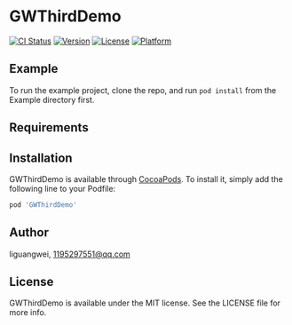# GWThirdDemo

[![CI Status](https://img.shields.io/travis/liguangwei/GWThirdDemo.svg?style=flat)](https://travis-ci.org/liguangwei/GWThirdDemo)
[![Version](https://img.shields.io/cocoapods/v/GWThirdDemo.svg?style=flat)](https://cocoapods.org/pods/GWThirdDemo)
[![License](https://img.shields.io/cocoapods/l/GWThirdDemo.svg?style=flat)](https://cocoapods.org/pods/GWThirdDemo)
[![Platform](https://img.shields.io/cocoapods/p/GWThirdDemo.svg?style=flat)](https://cocoapods.org/pods/GWThirdDemo)

## Example

To run the example project, clone the repo, and run `pod install` from the Example directory first.

## Requirements

## Installation

GWThirdDemo is available through [CocoaPods](https://cocoapods.org). To install
it, simply add the following line to your Podfile:

```ruby
pod 'GWThirdDemo'
```

## Author

liguangwei, 1195297551@qq.com

## License

GWThirdDemo is available under the MIT license. See the LICENSE file for more info.
